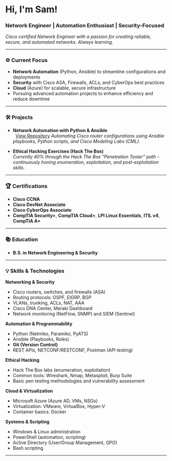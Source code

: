 <h1>Hi, I'm Sam!</h1>
<h3>Network Engineer | Automation Enthusiast | Security-Focused</h3>

<p>
  <em>
    Cisco certified Network Engineer with a passion for 
    creating reliable, secure, and automated networks. Always learning.
  </em>
</p>

---

### ⚙️ Current Focus

- **Network Automation** (Python, Ansible) to streamline configurations and deployments  
- **Security** with Cisco ASA, Firewalls, ACLs, and CyberOps best practices  
- **Cloud** (Azure) for scalable, secure infrastructure  
- Pursuing advanced automation projects to enhance efficiency and reduce downtime

---

### 🛠️ Projects

- **Network Automation with Python & Ansible**  
      &nbsp;&nbsp;[View Repository](https://github.com/NetEngSam/Network-Automation-Project)
      *Automating Cisco router configurations using Ansible playbooks, Python scripts, and Cisco Modeling Labs (CML).*

 
- **Ethical Hacking Exercises (Hack The Box)**   
  *Currently 40% through the Hack The Box “Penetration Tester” path - continuously honing enumeration, exploitation, and post-exploitation skills.*

---

### 🏆 Certifications

- **Cisco CCNA**   
- **Cisco DevNet Associate**
- **Cisco CyberOps Associate** 
- **CompTIA Security+**, **CompTIA Cloud+**, **LPI Linux Essentials**, **ITIL v4**, **CompTIA A+**

---

### 📚 Education

- **B.S. in Network Engineering & Security** 

---

### 💡 Skills & Technologies

**Networking & Security**  
- Cisco routers, switches, and firewalls (ASA)  
- Routing protocols: OSPF, EIGRP, BGP  
- VLANs, trunking, ACLs, NAT, AAA  
- Cisco DNA Center, Meraki Dashboard  
- Network monitoring (NetFlow, SNMP) and SIEM (Sentinel)

**Automation & Programmability**  
- Python (Netmiko, Paramiko, PyATS)  
- Ansible (Playbooks, Roles)  
- **Git (Version Control)**  
- REST APIs, NETCONF/RESTCONF, Postman (API testing)  


**Ethical Hacking**  
- Hack The Box labs (enumeration, exploitation)  
- Common tools: Wireshark, Nmap, Metasploit, Burp Suite  
- Basic pen testing methodologies and vulnerability assessment

**Cloud & Virtualization**  
- Microsoft Azure (Azure AD, VMs, NSGs)  
- Virtualization: VMware, VirtualBox, Hyper-V  
- Container basics: Docker 

**Systems & Scripting**  
- Windows & Linux administration  
- PowerShell (automation, scripting)  
- Active Directory (User/Group Management, GPO)  
- Bash scripting

---
<br/>



